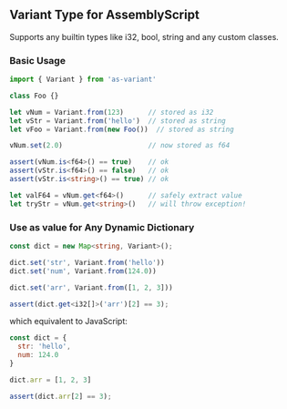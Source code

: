 ## Variant Type for AssemblyScript

Supports any builtin types like i32, bool, string and any custom classes.

### Basic Usage

```ts
import { Variant } from 'as-variant'

class Foo {}

let vNum = Variant.from(123)      // stored as i32
let vStr = Variant.from('hello')  // stored as string
let vFoo = Variant.from(new Foo())  // stored as string

vNum.set(2.0)                     // now stored as f64

assert(vNum.is<f64>() == true)    // ok
assert(vStr.is<f64>() == false)   // ok
assert(vStr.is<string>() == true) // ok

let valF64 = vNum.get<f64>()      // safely extract value
let tryStr = vNum.get<string>()   // will throw exception!
```

### Use as value for Any Dynamic Dictionary

```ts
const dict = new Map<string, Variant>();

dict.set('str', Variant.from('hello'))
dict.set('num', Variant.from(124.0))

dict.set('arr', Variant.from([1, 2, 3]))

assert(dict.get<i32[]>('arr')[2] == 3);
```

which equivalent to JavaScript:

```js
const dict = {
  str: 'hello',
  num: 124.0
}

dict.arr = [1, 2, 3]

assert(dict.arr[2] == 3);
```
